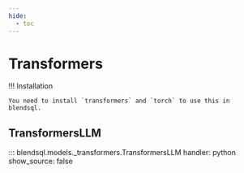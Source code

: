 ```yaml
---
hide:
  - toc
---
```

# Transformers

!!! Installation

    You need to install `transformers` and `torch` to use this in blendsql. 


## TransformersLLM

::: blendsql.models._transformers.TransformersLLM
    handler: python
    show_source: false
